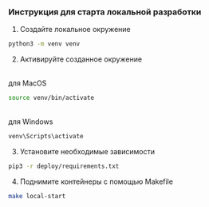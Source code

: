 ### Инструкция для старта локальной разработки

1. Создайте локальное окружение
```bash
python3 -m venv venv
```
2. Активируйте созданное окружение 

<br>для MacOS</br>
```bash
source venv/bin/activate
```
<br>для Windows</br>
```bash
venv\Scripts\activate
```

3. Установите необходимые зависимости
```bash
pip3 -r deploy/requirements.txt 
```

4. Поднимите контейнеры с помощью Makefile
```bash
make local-start
```

